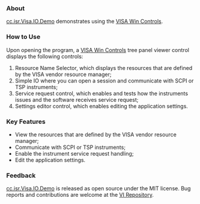 ### About

[cc.isr.Visa.IO.Demo] demonstrates using the [VISA Win Controls].

### How to Use

Upon opening the program, a [VISA Win Controls] tree panel viewer control displays the following controls:
1. Resource Name Selector, which displays the resources that are defined by the VISA vendor resource manager;
1. Simple IO where you can open a session and communicate with SCPI or TSP instruments;
1. Service request control, which enables and tests how the instruments issues and the software receives service request;
1. Settings editor control, which enables editing the application settings.

### Key Features

* View the resources that are defined by the VISA vendor resource manager;
* Communicate with SCPI or TSP instruments;
* Enable the instrument service request handling;
* Edit the application settings. 

### Feedback

[cc.isr.Visa.IO.Demo] is released as open source under the MIT license.
Bug reports and contributions are welcome at the [VI Repository].

[VI Repository]: https://bitbucket.org/davidhary/dn.vi
[cc.isr.Visa.IO.Demo]: https://bitbucket.org/davidhary/dn.vi/src/visa/visa.io.demo
[VISA Win Controls]: https://bitbucket.org/davidhary/dn.vi/src/visa/visa.win.controls
